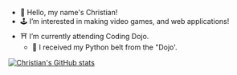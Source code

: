 - 👋 Hello, my name's Christian!
- 🕹️ I’m interested in making video games, and web applications!
- ⛩️ I’m currently attending Coding Dojo.
  - 🥳 I received my Python belt from the "Dojo'.


<!---
Christian729/Christian729 is a ✨ special ✨ repository because its `README.md` (this file) appears on your GitHub profile.
You can click the Preview link to take a look at your changes.
--->
[![Christian's GitHub stats](https://github-readme-stats.vercel.app/api?username=Christian729)](https://github.com/anuraghazra/github-readme-stats)
